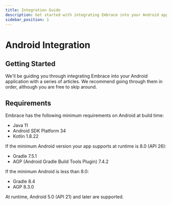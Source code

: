 ```yaml
---
title: Integration Guide
description: Get started with integrating Embrace into your Android application
sidebar_position: 1
---
```


# Android Integration

## Getting Started

We'll be guiding you through integrating Embrace into your Android application
with a series of articles. We recommend going through them in order, although
you are free to skip around.

## Requirements

Embrace has the following minimum requirements on Android at build time:

- Java 11
- Android SDK Platform 34
- Kotlin 1.8.22

If the minimum Android version your app supports at runtime is 8.0 (API 26):

- Gradle 7.5.1
- AGP (Android Gradle Build Tools Plugin) 7.4.2

If the minimum Android is less than 8.0:

- Gradle 8.4
- AGP 8.3.0

At runtime, Android 5.0 (API 21) and later are supported.
